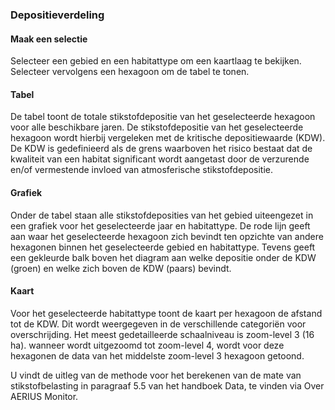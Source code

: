 ### Depositieverdeling

#### Maak een selectie
Selecteer een gebied en een habitattype om een kaartlaag te bekijken. Selecteer vervolgens een hexagoon om de tabel te tonen.

#### Tabel
De tabel toont de totale stikstofdepositie van het geselecteerde hexagoon voor alle beschikbare jaren. De stikstofdepositie van het geselecteerde hexagoon wordt hierbij vergeleken met de kritische depositiewaarde (KDW). De KDW is gedefinieerd als de grens waarboven het risico bestaat dat de kwaliteit van een habitat significant wordt aangetast door de verzurende en/of vermestende invloed van atmosferische stikstofdepositie.

#### Grafiek
Onder de tabel staan alle stikstofdeposities van het gebied uiteengezet in een grafiek voor het geselecteerde jaar en habitattype. De rode lijn geeft aan waar het geselecteerde hexagoon zich bevindt ten opzichte van andere hexagonen binnen het geselecteerde gebied en habitattype. Tevens geeft een gekleurde balk boven het diagram aan welke depositie onder de KDW (groen) en welke zich boven de KDW (paars) bevindt.

#### Kaart
Voor het geselecteerde habitattype toont de kaart per hexagoon de afstand tot de KDW. Dit wordt weergegeven in de verschillende categoriën voor overschrijding. Het meest gedetailleerde schaalniveau is zoom-level 3 (16 ha). wanneer wordt uitgezoomd tot zoom-level 4, wordt voor deze hexagonen de data van het middelste zoom-level 3 hexagoon getoond.

U vindt de uitleg van de methode voor het berekenen van de mate van stikstofbelasting in paragraaf 5.5 van het handboek Data, te vinden via Over AERIUS Monitor.
